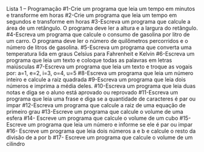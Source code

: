 Lista 1 – Programação
#1-Crie um programa que leia um tempo em minutos e transforme em horas
#2-Crie um programa que leia um tempo em segundos e transforme em horas
#3-Escreva um programa que calcule a área de um retângulo. O programa deve ler a altura e a largura do retângulo.
#4-Escreva um programa que calcule o consumo de gasolina por litro de um carro. O programa deve ler o número de quilômetros percorridos e o número de litros de gasolina.
#5-Escreva um programa que converta uma temperatura lida em graus Celsius para Fahrenheit e Kelvin
#6-Escreva um programa que leia um texto e coloque todas as palavras em letras maiúsculas
#7-Escreva um programa que leia um texto e troque as vogais por: a=1, e=2, i=3, o=4, u=5
#8-Escreva um programa que leia um número inteiro e calcule a raiz quadrada
#9-Escreva um programa que leia dois números e imprima a média deles.
#10-Escreva um programa que leia duas notas e diga se o aluno está aprovado ou reprovado
#11-Escreva um programa que leia uma frase e diga se a quantidade de caracteres é par ou impar
#12-Escreva um programa que calcule a raiz de uma equação de primeiro grau
#13-Escreve um programa que calcule o volume de uma esfera
#14- Escreve um programa que calcule o volume de um cubo
#15- Escreve um programa que leia um número e informe se ele é par ou impar
#16- Escreve um programa que leia dois números a e b e calcule o resto da divisão de a por b
#17- Escreve um programa que calcule o volume de um cilindro  
